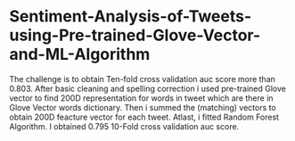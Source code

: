 # Sentiment-Analysis-of-Tweets-using-Pre-trained-Glove-Vector-and-ML-Algorithm
The challenge is to obtain Ten-fold cross validation auc score more than 0.803.  After basic cleaning and spelling correction i used pre-trained Glove vector to find 200D representation for words in tweet which are there in Glove Vector words dictionary.  Then i summed the (matching) vectors to obtain 200D feacture vector for each tweet. Atlast, i fitted Random Forest Algorithm.  I obtained 0.795 10-Fold cross validation auc score.
